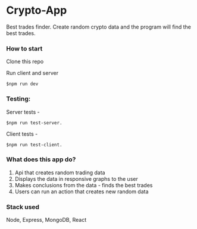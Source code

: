 # Crypto-App
Best trades finder. Create random crypto data and the program will find the best trades.

### How to start
Clone this repo

Run client and server
```
$npm run dev
```


### Testing: 
Server tests -
```
$npm run test-server. 
```

Client tests -
```
$npm run test-client.
```


### What does this app do?
1) Api that creates random trading data
2) Displays the data in responsive graphs to the user
3) Makes conclusions from the data - finds the best trades
4) Users can run an action that creates new random data

### Stack used
Node, Express, MongoDB, React


